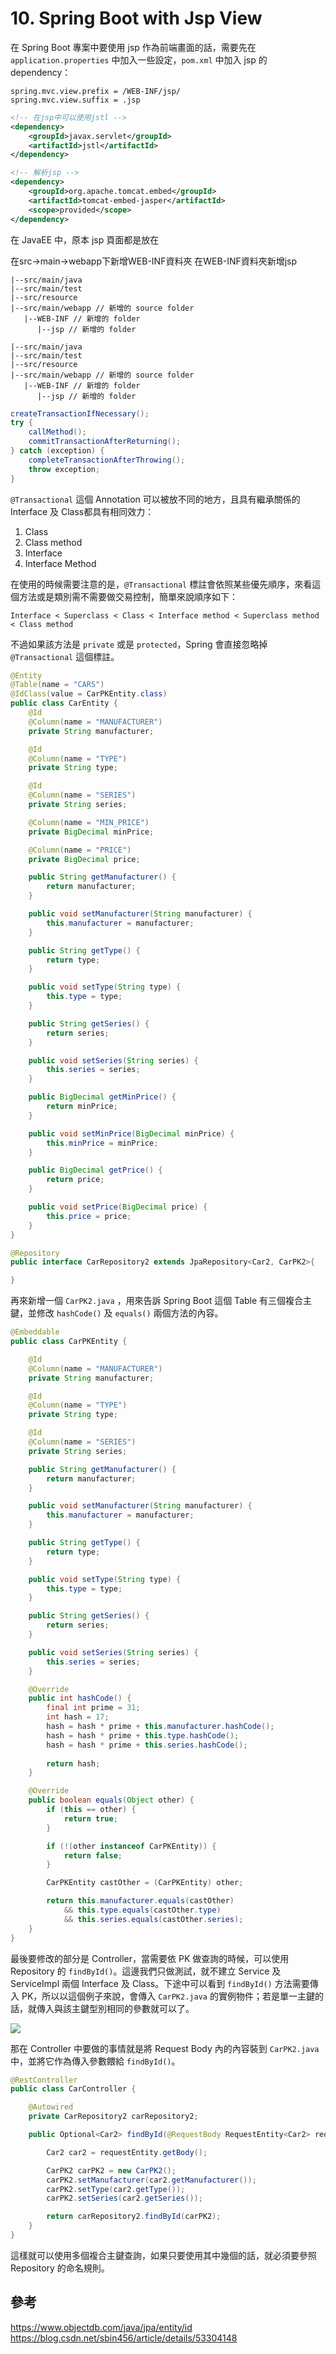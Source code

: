 # 10. Spring Boot with Jsp View
在 Spring Boot 專案中要使用 jsp 作為前端畫面的話，需要先在 `application.properties` 中加入一些設定，`pom.xml` 中加入 jsp 的 dependency：

```properties
spring.mvc.view.prefix = /WEB-INF/jsp/
spring.mvc.view.suffix = .jsp
```

```xml
<!-- 在jsp中可以使用jstl -->
<dependency>
    <groupId>javax.servlet</groupId>
    <artifactId>jstl</artifactId>
</dependency>

<!-- 解析jsp -->	
<dependency>
    <groupId>org.apache.tomcat.embed</groupId>
    <artifactId>tomcat-embed-jasper</artifactId>
    <scope>provided</scope>
</dependency>
```

在 JavaEE 中，原本 jsp 頁面都是放在 

在src->main->webapp下新增WEB-INF資料夾
在WEB-INF資料夾新增jsp

```
|--src/main/java
|--src/main/test
|--src/resource
|--src/main/webapp // 新增的 source folder
   |--WEB-INF // 新增的 folder
      |--jsp // 新增的 folder
```

```
|--src/main/java
|--src/main/test
|--src/resource
|--src/main/webapp // 新增的 source folder
   |--WEB-INF // 新增的 folder
      |--jsp // 新增的 folder
```

```java
createTransactionIfNecessary();
try {
    callMethod();
    commitTransactionAfterReturning();
} catch (exception) {
    completeTransactionAfterThrowing();
    throw exception;
}
```

`@Transactional` 這個 Annotation 可以被放不同的地方，且具有繼承關係的 Interface 及 Class都具有相同效力：
1. Class 
2. Class method
3. Interface
4. Interface Method

在使用的時候需要注意的是，`@Transactional` 標註會依照某些優先順序，來看這個方法或是類別需不需要做交易控制，簡單來說順序如下：

```
Interface < Superclass < Class < Interface method < Superclass method < Class method
```

不過如果該方法是 `private` 或是 `protected`，Spring 會直接忽略掉 `@Transactional` 這個標註。

```java
@Entity
@Table(name = "CARS")
@IdClass(value = CarPKEntity.class)
public class CarEntity {
	@Id
	@Column(name = "MANUFACTURER")
	private String manufacturer;

	@Id
	@Column(name = "TYPE")
	private String type;

	@Id
	@Column(name = "SERIES")
	private String series;

	@Column(name = "MIN_PRICE")
	private BigDecimal minPrice;

	@Column(name = "PRICE")
	private BigDecimal price;

	public String getManufacturer() {
		return manufacturer;
	}

	public void setManufacturer(String manufacturer) {
		this.manufacturer = manufacturer;
	}

	public String getType() {
		return type;
	}

	public void setType(String type) {
		this.type = type;
	}

	public String getSeries() {
		return series;
	}

	public void setSeries(String series) {
		this.series = series;
	}

	public BigDecimal getMinPrice() {
		return minPrice;
	}

	public void setMinPrice(BigDecimal minPrice) {
		this.minPrice = minPrice;
	}

	public BigDecimal getPrice() {
		return price;
	}

	public void setPrice(BigDecimal price) {
		this.price = price;
	}
}
```

```java
@Repository
public interface CarRepository2 extends JpaRepository<Car2, CarPK2>{

}
```

再來新增一個 `CarPK2.java` ，用來告訴 Spring Boot 這個 Table 有三個複合主鍵，並修改 `hashCode()` 及 `equals()` 兩個方法的內容。

```java
@Embeddable
public class CarPKEntity {

    @Id
    @Column(name = "MANUFACTURER")
    private String manufacturer;

    @Id
    @Column(name = "TYPE")
    private String type;

    @Id
    @Column(name = "SERIES")
    private String series;

    public String getManufacturer() {
        return manufacturer;
    }

    public void setManufacturer(String manufacturer) {
        this.manufacturer = manufacturer;
    }

    public String getType() {
        return type;
    }

    public void setType(String type) {
        this.type = type;
    }

    public String getSeries() {
        return series;
    }

    public void setSeries(String series) {
        this.series = series;
    }

    @Override
    public int hashCode() {
        final int prime = 31;
        int hash = 17;
        hash = hash * prime + this.manufacturer.hashCode();
        hash = hash * prime + this.type.hashCode();
        hash = hash * prime + this.series.hashCode();
		
        return hash;
    }

    @Override
    public boolean equals(Object other) {
        if (this == other) {
            return true;
        }

        if (!(other instanceof CarPKEntity)) {
            return false;
        }

        CarPKEntity castOther = (CarPKEntity) other;

        return this.manufacturer.equals(castOther) 
            && this.type.equals(castOther.type) 
            && this.series.equals(castOther.series);
    }
}
```

最後要修改的部分是 Controller，當需要依 PK 做查詢的時候，可以使用 Repository 的 `findById()`。這邊我們只做測試，就不建立 Service 及 ServiceImpl 兩個 Interface 及 Class。下途中可以看到 `findById()` 方法需要傳入 PK，所以以這個例子來說，會傳入 `CarPK2.java` 的實例物件；若是單一主鍵的話，就傳入與該主鍵型別相同的參數就可以了。

![ ](images/7.2-1.png)

那在 Controller 中要做的事情就是將 Request Body 內的內容裝到 `CarPK2.java` 中，並將它作為傳入參數餵給 `findById()`。

```java
@RestController
public class CarController {

    @Autowired
    private CarRepository2 carRepository2;

    public Optional<Car2> findById(@RequestBody RequestEntity<Car2> requestEntity) {

        Car2 car2 = requestEntity.getBody();

        CarPK2 carPK2 = new CarPK2();
        carPK2.setManufacturer(car2.getManufacturer());
        carPK2.setType(car2.getType());
        carPK2.setSeries(car2.getSeries());

        return carRepository2.findById(carPK2);
    }
}
```

這樣就可以使用多個複合主鍵查詢，如果只要使用其中幾個的話，就必須要參照 Repository 的命名規則。
<br/>

## 參考
https://www.objectdb.com/java/jpa/entity/id 
https://blog.csdn.net/sbin456/article/details/53304148 
